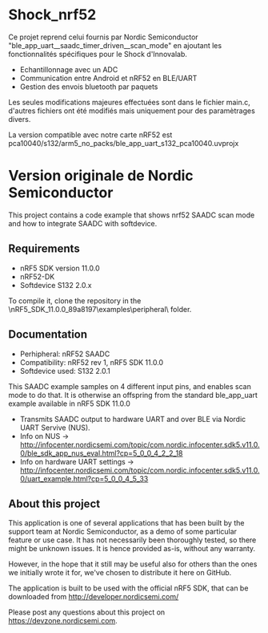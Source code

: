 Shock_nrf52
==================
 
 Ce projet reprend celui fournis par Nordic Semiconductor "ble_app_uart__saadc_timer_driven__scan_mode" en ajoutant les fonctionnalités spécifiques pour le Shock d'Innovalab. 
 
 - Echantillonnage avec un ADC
 - Communication entre Android et nRF52 en BLE/UART
 - Gestion des envois bluetooth par paquets
 
  Les seules modifications majeures effectuées sont dans le fichier main.c, d'autres fichiers ont été modifiés mais uniquement pour des paramètrages divers. 

La version compatible avec notre carte nRF52 est pca10040/s132/arm5_no_packs/ble_app_uart_s132_pca10040.uvprojx

Version originale de Nordic Semiconductor
==================
 
This project contains a code example that shows nrf52 SAADC scan mode and how to integrate SAADC with softdevice.
 
Requirements
------------
- nRF5 SDK version 11.0.0
- nRF52-DK
- Softdevice S132 2.0.x

To compile it, clone the repository in the \nRF5_SDK_11.0.0_89a8197\examples\peripheral\ folder.  


Documentation
-----------------
- Perhipheral: nRF52 SAADC
- Compatibility: nRF52 rev 1, nRF5 SDK 11.0.0
- Softdevice used: S132 2.0.1

This SAADC example samples on 4 different input pins, and enables scan mode to do that. It is otherwise an offspring from the standard ble_app_uart example available in nRF5 SDK 11.0.0

- Transmits SAADC output to hardware UART and over BLE via Nordic UART Servive (NUS).
- Info on NUS -> http://infocenter.nordicsemi.com/topic/com.nordic.infocenter.sdk5.v11.0.0/ble_sdk_app_nus_eval.html?cp=5_0_0_4_2_2_18
- Info on hardware UART settings -> http://infocenter.nordicsemi.com/topic/com.nordic.infocenter.sdk5.v11.0.0/uart_example.html?cp=5_0_0_4_5_33

About this project
------------------
This application is one of several applications that has been built by the support team at Nordic Semiconductor, as a demo of some particular feature or use case. It has not necessarily been thoroughly tested, so there might be unknown issues. It is hence provided as-is, without any warranty. 

However, in the hope that it still may be useful also for others than the ones we initially wrote it for, we've chosen to distribute it here on GitHub. 

The application is built to be used with the official nRF5 SDK, that can be downloaded from http://developer.nordicsemi.com/

Please post any questions about this project on https://devzone.nordicsemi.com.
